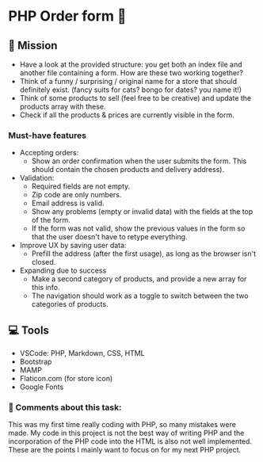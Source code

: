 # PHP Order form 🛒

## 🚩 Mission 

* Have a look at the provided structure: you get both an index file and another file containing a form. How are these two working together?
* Think of a funny / surprising / original name for a store that should definitely exist. (fancy suits for cats? bongo for dates? you name it!)
* Think of some products to sell (feel free to be creative) and update the products array with these.
* Check if all the products & prices are currently visible in the form.

### Must-have features
- Accepting orders:
    - Show an order confirmation when the user submits the form. This should contain the chosen products and delivery address).
- Validation:
    - Required fields are not empty.
    - Zip code are only numbers.
    - Email address is valid.
    - Show any problems (empty or invalid data) with the fields at the top of the form.
    - If the form was not valid, show the previous values in the form so that the user doesn't have to retype everything.
- Improve UX by saving user data:
    - Prefill the address (after the first usage), as long as the browser isn't closed.
- Expanding due to success
    - Make a second category of products, and provide a new array for this info.
    - The navigation should work as a toggle to switch between the two categories of products.

## 💻 Tools
* VSCode: PHP, Markdown, CSS, HTML
* Bootstrap
* MAMP
* Flaticon.com (for store icon)
* Google Fonts


### 💭 Comments about this task: 

This was my first time really coding with PHP, so many mistakes were made. My code in this project is not the best way of writing PHP and the incorporation of the PHP code into the HTML is also not well implemented. These are the points I mainly want to focus on for my next PHP project. 